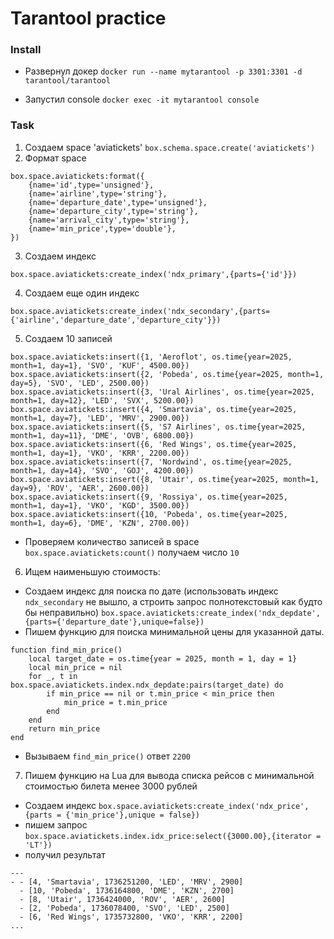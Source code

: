 # Tarantool practice

### Install

- Развернул докер `docker run --name mytarantool -p 3301:3301 -d tarantool/tarantool`

- Запустил console `docker exec -it mytarantool console`

### Task

1) Создаем space 'aviatickets' `box.schema.space.create('aviatickets')`
2) Формат space
```
box.space.aviatickets:format({
    {name='id',type='unsigned'},
    {name='airline',type='string'},
    {name='departure_date',type='unsigned'},
    {name='departure_city',type='string'},
    {name='arrival_city',type='string'},
    {name='min_price',type='double'},
})
```
3) Создаем индекс
```
box.space.aviatickets:create_index('ndx_primary',{parts={'id'}})
```
4) Создаем еще один индекс
```
box.space.aviatickets:create_index('ndx_secondary',{parts={'airline','departure_date','departure_city'}})
```
5) Создаем 10 записей
```
box.space.aviatickets:insert({1, 'Aeroflot', os.time{year=2025, month=1, day=1}, 'SVO', 'KUF', 4500.00})
box.space.aviatickets:insert({2, 'Pobeda', os.time{year=2025, month=1, day=5}, 'SVO', 'LED', 2500.00})
box.space.aviatickets:insert({3, 'Ural Airlines', os.time{year=2025, month=1, day=12}, 'LED', 'SVX', 5200.00})
box.space.aviatickets:insert({4, 'Smartavia', os.time{year=2025, month=1, day=7}, 'LED', 'MRV', 2900.00})
box.space.aviatickets:insert({5, 'S7 Airlines', os.time{year=2025, month=1, day=11}, 'DME', 'OVB', 6800.00})
box.space.aviatickets:insert({6, 'Red Wings', os.time{year=2025, month=1, day=1}, 'VKO', 'KRR', 2200.00})
box.space.aviatickets:insert({7, 'Nordwind', os.time{year=2025, month=1, day=14}, 'SVO', 'GOJ', 4200.00})
box.space.aviatickets:insert({8, 'Utair', os.time{year=2025, month=1, day=9}, 'ROV', 'AER', 2600.00})
box.space.aviatickets:insert({9, 'Rossiya', os.time{year=2025, month=1, day=1}, 'VKO', 'KGD', 3500.00})
box.space.aviatickets:insert({10, 'Pobeda', os.time{year=2025, month=1, day=6}, 'DME', 'KZN', 2700.00})
```
- Проверяем количество записей в space `box.space.aviatickets:count()` получаем число `10`
6) Ищем наименьшую стоимость:
- Создаем индекс для поиска по дате (использовать индекс `ndx_secondary` не вышло, а строить запрос полнотекстовый как будто бы неправильно)
`box.space.aviatickets:create_index('ndx_depdate', {parts={'departure_date'},unique=false})`
- Пишем функцию для поиска минимальной цены для указанной даты. 
```
function find_min_price()
    local target_date = os.time{year = 2025, month = 1, day = 1}
    local min_price = nil    
    for _, t in box.space.aviatickets.index.ndx_depdate:pairs(target_date) do
        if min_price == nil or t.min_price < min_price then
            min_price = t.min_price
        end
    end
    return min_price
end
```
- Вызываем `find_min_price()` ответ `2200`
7) Пишем функцию на Lua для вывода списка рейсов с минимальной стоимостью билета менее 3000 рублей
- Создаем индекс
`box.space.aviatickets:create_index('ndx_price', {parts = {'min_price'},unique = false})`
- пишем запрос
`box.space.aviatickets.index.idx_price:select({3000.00},{iterator = 'LT'})`
- получил результат
```
---                                                 
- - [4, 'Smartavia', 1736251200, 'LED', 'MRV', 2900]
  - [10, 'Pobeda', 1736164800, 'DME', 'KZN', 2700]  
  - [8, 'Utair', 1736424000, 'ROV', 'AER', 2600]    
  - [2, 'Pobeda', 1736078400, 'SVO', 'LED', 2500]   
  - [6, 'Red Wings', 1735732800, 'VKO', 'KRR', 2200]
...   
```